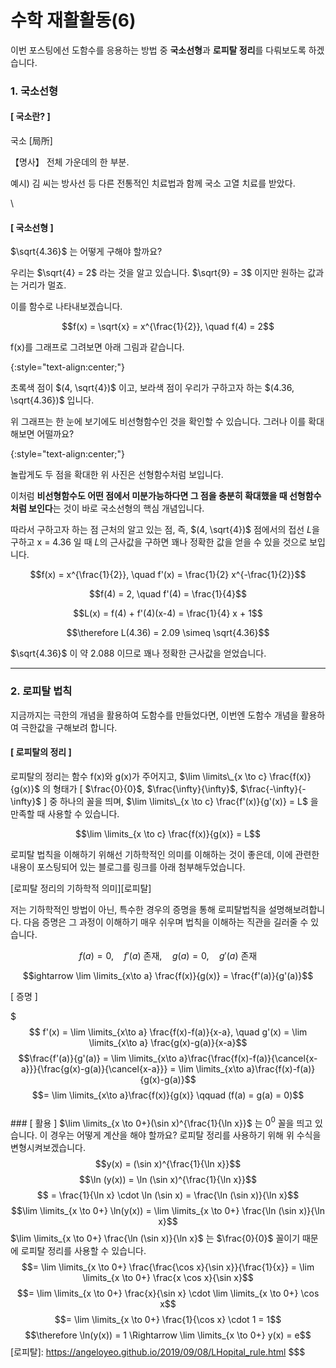 # 수학 재활활동(6)

이번 포스팅에선 도함수를 응용하는 방법 중 **국소선형**과 **로피탈 정리**를 다뤄보도록 하겠습니다.

### 1. 국소선형

#### \[ 국소란? ]

국소 \[局所]

【명사】 전체 가운데의 한 부분.

예시) 김 씨는 방사선 등 다른 전통적인 치료법과 함께 국소 고열 치료를 받았다.

\


#### \[ 국소선형 ]

$\sqrt{4.36}$ 는 어떻게 구해야 할까요?

우리는 $\sqrt{4} = 2$ 라는 것을 알고 있습니다. $\sqrt{9} = 3$ 이지만 원하는 값과는 거리가 멀죠.

이를 함수로 나타내보겠습니다.

$$f(x) = \sqrt{x} = x^{\frac{1}{2}}, \quad f(4) = 2$$

f(x)를 그래프로 그려보면 아래 그림과 같습니다.

&#x20;{:style="text-align:center;"}

초록색 점이 $(4, \sqrt{4})$ 이고, 보라색 점이 우리가 구하고자 하는 $(4.36, \sqrt{4.36})$ 입니다.

위 그래프는 한 눈에 보기에도 비선형함수인 것을 확인할 수 있습니다. 그러나 이를 확대해보면 어떨까요?

&#x20;{:style="text-align:center;"}

놀랍게도 두 점을 확대한 위 사진은 선형함수처럼 보입니다.

이처럼 **비선형함수도 어떤 점에서 미분가능하다면 그 점을 충분히 확대했을 때 선형함수처럼 보인다**는 것이 바로 국소선형의 핵심 개념입니다.

따라서 구하고자 하는 점 근처의 알고 있는 점, 즉, $(4, \sqrt{4})$ 점에서의 접선 $L$을 구하고 x = 4.36 일 때 $L$의 근사값을 구하면 꽤나 정확한 값을 얻을 수 있을 것으로 보입니다.

$$f(x) = x^{\frac{1}{2}}, \quad f'(x) = \frac{1}{2} x^{-\frac{1}{2}}$$

$$f(4) = 2, \quad f'(4) = \frac{1}{4}$$

$$L(x) = f(4) + f'(4)(x-4) = \frac{1}{4} x + 1$$

$$\therefore L(4.36) = 2.09 \simeq \sqrt{4.36}$$

$\sqrt{4.36}$ 이 약 2.088 이므로 꽤나 정확한 근사값을 얻었습니다.

***

### 2. 로피탈 법칙

지금까지는 극한의 개념을 활용하여 도함수를 만들었다면, 이번엔 도함수 개념을 활용하여 극한값을 구해보려 합니다.

#### \[ 로피탈의 정리 ]

로피탈의 정리는 함수 f(x)와 g(x)가 주어지고, $\lim \limits\_{x \to c} \frac{f(x)}{g(x)}$ 의 형태가 \[ $\frac{0}{0}$, $\frac{\infty}{\infty}$, $\frac{-\infty}{-\infty}$ ] 중 하나의 꼴을 띄며, $\lim \limits\_{x \to c} \frac{f'(x)}{g'(x)} = L$ 을 만족할 때 사용할 수 있습니다.

$$\lim \limits_{x \to c} \frac{f(x)}{g(x)} = L$$

로피탈 법칙을 이해하기 위해선 기하학적인 의미를 이해하는 것이 좋은데, 이에 관련한 내용이 포스팅되어 있는 블로그를 링크를 아래 첨부해두었습니다.

\[로피탈 정리의 기하학적 의미]\[로피탈]

저는 기하학적인 방법이 아닌, 특수한 경우의 증명을 통해 로피탈법칙을 설명해보려합니다. 다음 증명은 그 과정이 이해하기 매우 쉬우며 법칙을 이해하는 직관을 길러줄 수 있습니다.

$$f(a) = 0, \quad f'(a) \text{ 존재}, \quad g(a) = 0, \quad g'(a) \text{ 존재}$$

$$ightarrow \lim \limits_{x\to a} \frac{f(x)}{g(x)} = \frac{f'(a)}{g'(a)}$$

\[ 증명 ]

$$$
f'(x) = \lim \limits_{x\to a} \frac{f(x)-f(a)}{x-a}, \quad g'(x) = \lim \limits_{x\to a} \frac{g(x)-g(a)}{x-a}$$ $$\frac{f'(a)}{g'(a)} = \lim \limits_{x\to a}\frac{\frac{f(x)-f(a)}{\cancel{x-a}}}{\frac{g(x)-g(a)}{\cancel{x-a}}} = \lim \limits_{x\to a}\frac{f(x)-f(a)}{g(x)-g(a)}$$ $$= \lim \limits_{x\to a}\frac{f(x)}{g(x)} \qquad (f(a) = g(a) = 0)$$ <br> ### [ 활용 ] $\lim \limits_{x \to 0+}(\sin x)^{\frac{1}{\ln x}}$ 는 $0^0$ 꼴을 띄고 있습니다. 이 경우는 어떻게 계산을 해야 할까요? 로피탈 정리를 사용하기 위해 위 수식을 변형시켜보겠습니다. $$y(x) = (\sin x)^{\frac{1}{\ln x}}$$ $$\ln (y(x)) = \ln (\sin x)^{\frac{1}{\ln x}}$$ $$ = \frac{1}{\ln x} \cdot \ln (\sin x) = \frac{\ln (\sin x)}{\ln x}$$ $$\lim \limits_{x \to 0+} \ln(y(x)) = \lim \limits_{x \to 0+} \frac{\ln (\sin x)}{\ln x}$$ $\lim \limits_{x \to 0+} \frac{\ln (\sin x)}{\ln x}$ 는 $\frac{0}{0}$ 꼴이기 때문에 로피탈 정리를 사용할 수 있습니다. $$= \lim \limits_{x \to 0+} \frac{\frac{\cos x}{\sin x}}{\frac{1}{x}} = \lim \limits_{x \to 0+} \frac{x \cos x}{\sin x}$$ $$= \lim \limits_{x \to 0+} \frac{x}{\sin x} \cdot \lim \limits_{x \to 0+} \cos x$$ $$= \lim \limits_{x \to 0+} \frac{1}{\cos x} \cdot 1 = 1$$ $$\therefore \ln(y(x)) = 1 \Rightarrow \lim \limits_{x \to 0+} y(x) = e$$ [로피탈]: https://angeloyeo.github.io/2019/09/08/LHopital_rule.html
$$$
